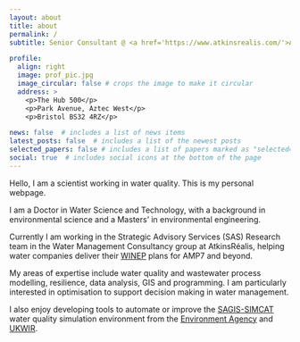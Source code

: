 ```yaml
---
layout: about
title: about
permalink: /
subtitle: Senior Consultant @ <a href='https://www.atkinsrealis.com/'>AtkinsRéalis</a>. BSc MSc PhD M.CIWEM C.WEM

profile:
  align: right
  image: prof_pic.jpg
  image_circular: false # crops the image to make it circular
  address: >
    <p>The Hub 500</p>
    <p>Park Avenue, Aztec West</p>
    <p>Bristol BS32 4RZ</p>

news: false  # includes a list of news items
latest_posts: false  # includes a list of the newest posts
selected_papers: false # includes a list of papers marked as "selected={true}"
social: true  # includes social icons at the bottom of the page
---
```


Hello, I am a scientist working in water quality. This is my personal webpage.

I am a Doctor in Water Science and Technology, with a background in environmental science and a Masters’ in environmental engineering. 

Currently I am working in the Strategic Advisory Services (SAS) Research team in the Water Management Consultancy group at AtkinsRéalis, helping water companies deliver their <a href="https://www.gov.uk/government/publications/developing-the-environmental-resilience-and-flood-risk-actions-for-the-price-review-2024/water-industry-national-environment-programme-winep-methodology">WINEP</a> plans for AMP7 and beyond. 

My areas of expertise include water quality and wastewater process modelling, resilience, data analysis, GIS and programming. I am particularly interested in optimisation to support decision making in water management.

I also enjoy developing tools to automate or improve the <a href="https://ukwir.org/sagis">SAGIS-SIMCAT</a> water quality simulation environment from the <a href="https://www.gov.uk/government/organisations/environment-agency">Environment Agency</a> and <a href="https://ukwir.org/">UKWIR</a>.
